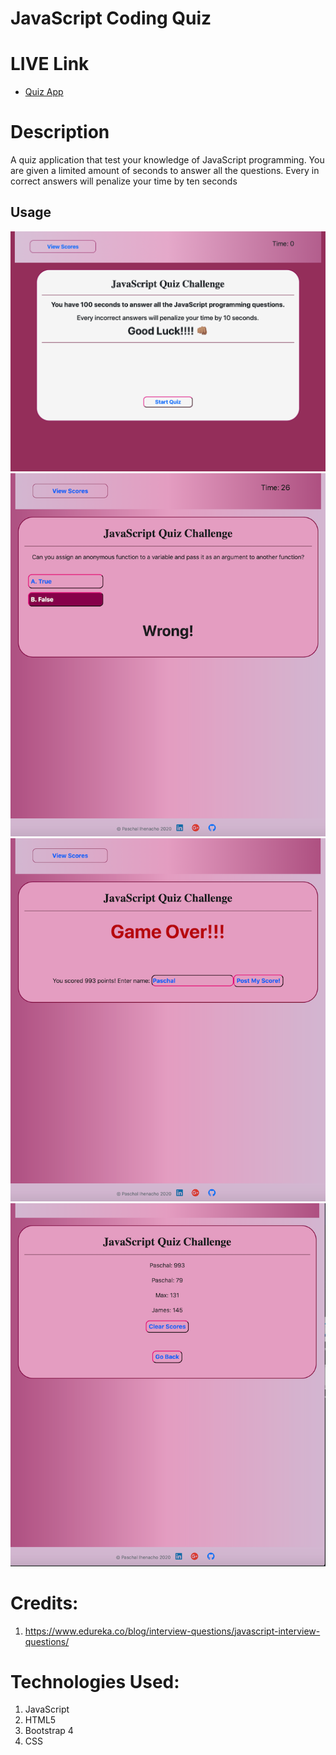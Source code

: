 # JavaScript Coding Quiz

# LIVE Link

- [Quiz App](https://paschalihenacho.github.io/CodingQuiz/)

# Description
A quiz application that test your knowledge of JavaScript programming.
You are given a limited amount of seconds to answer all the questions. 
Every in correct answers will penalize your time by ten seconds

## Usage
![GitHub Logo](/ScreenShots/1.png)
![GitHub Logo](/ScreenShots/2.png)
![GitHub Logo](/ScreenShots/3.png)
![GitHub Logo](/ScreenShots/4.png)

# Credits:
1. https://www.edureka.co/blog/interview-questions/javascript-interview-questions/

# Technologies Used:
1. JavaScript
2. HTML5
3. Bootstrap 4
4. CSS
